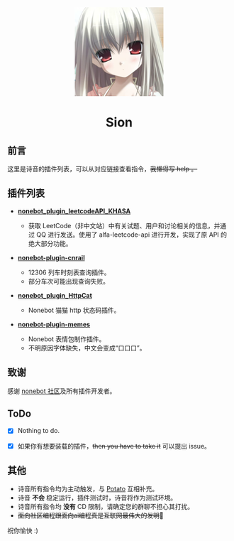 <div align="center">
     <img alt="sion_avatar.jpg" height="200" src="https://github.com/Hydrogens2/Sion/blob/main/avatar.jpg" width="200"/>
</div>

<h1 align="center">Sion</h1>

## 前言
这里是诗音的插件列表，可以从对应链接查看指令，~~我懒得写 help 。~~ 
## 插件列表
- **[nonebot_plugin_leetcodeAPI_KHASA](https://github.com/KhasAlushird/nonebot_plugin_leetcodeAPI_KHASA)**
  - 获取 LeetCode（非中文站）中有关试题、用户和讨论相关的信息，并通过 QQ 进行发送。使用了 alfa-leetcode-api 进行开发，实现了原 API 的绝大部分功能。

- **[nonebot-plugin-cnrail](https://github.com/lgc-NB2Dev/nonebot-plugin-cnrail)**
  - 12306 列车时刻表查询插件。
  - 部分车次可能出现查询失败。

- **[nonebot_plugin_HttpCat](https://github.com/ANGJustinl/nonebot_plugin_HttpCat)**
  - Nonebot 猫猫 http 状态码插件。

- **[nonebot-plugin-memes](https://github.com/noneplugin/nonebot-plugin-memes)**
  - Nonebot 表情包制作插件。
  - 不明原因字体缺失，中文会变成“口口口”。

## 致谢
感谢 [nonebot 社区](https://nonebot.dev/)及所有插件开发者。

## ToDo
- [x] Nothing to do.
- [x] 如果你有想要装载的插件，~~then you have to take it~~ 可以提出 issue。


## 其他
- 诗音所有指令均为主动触发，与 [Potato](https://github.com/Hydrogens2/Potato-plugins) 互相补充。
- 诗音 **不会** 稳定运行，插件测试时，诗音将作为测试环境。
- 诗音所有指令均 **没有** CD 限制，请确定您的群聊不担心其打扰。
- ~~面向社区编程跟面向ai编程真是互联网最伟大的发明~~🥰

祝你愉快 :)